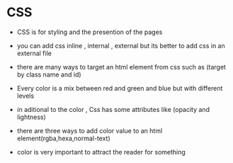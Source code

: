 # CSS
- CSS is for styling and the presention of the pages
- you can add css inline , internal , external but its better to add css in an external file
- there are many ways to target an html element from css such as (target by class name and id)

- Every color is a mix between red and green and blue but with different levels
- in aditional to the color , Css has some attributes like (opacity and lightness)
- there are three ways to add color value to an html element(rgba,hexa,normal-text)
- color is very important to attract the reader for something
